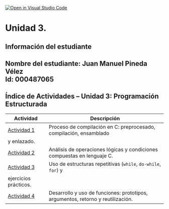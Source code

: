 [![Open in Visual Studio Code](https://classroom.github.com/assets/open-in-vscode-2e0aaae1b6195c2367325f4f02e2d04e9abb55f0b24a779b69b11b9e10269abc.svg)](https://classroom.github.com/online_ide?assignment_repo_id=18559859&assignment_repo_type=AssignmentRepo)
# Unidad 3. 
## Información del estudiante  
Nombre del estudiante: Juan Manuel Pineda Vélez   
Id: 000487065
---
## Índice de Actividades – Unidad 3: Programación Estructurada

| Actividad | Descripción                                                                         | 
|-----------|-------------------------------------------------------------------------------------|
| [Actividad 1](#actividad-1) | Proceso de compilación en C: preprocesado, compilación, ensamblado  
 y enlazado.                                                                                      |
| [Actividad 2](#actividad-2) | Análisis de operaciones lógicas y condiciones compuestas en  lenguaje C.                                                                                       |
| [Actividad 3](#actividad-3) | Uso de estructuras repetitivas (`while`, `do-while`, `for`) y 
 ejercicios prácticos.                                                                            |
| [Actividad 4](#actividad-4) | Desarrollo y uso de funciones: prototipos, argumentos, retorno y reutilización.                                                                                    |

